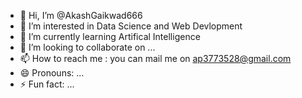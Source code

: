 - 👋 Hi, I’m @AkashGaikwad666
- 👀 I’m interested in Data Science and Web Devlopment
- 🌱 I’m currently learning Artifical Intelligence
- 💞️ I’m looking to collaborate on ...
- 📫 How to reach me : you can mail me on ap3773528@gmail.com
- 😄 Pronouns: ...
- ⚡ Fun fact: ...

<!---
AkashGaikwad666/AkashGaikwad666 is a ✨ special ✨ repository because its `README.md` (this file) appears on your GitHub profile.
You can click the Preview link to take a look at your changes.
--->
